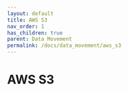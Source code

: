 ```yaml
---
layout: default
title: AWS S3
nav_order: 1
has_children: true
parent: Data Movement
permalink: /docs/data_movement/aws_s3
---
```


# AWS S3
